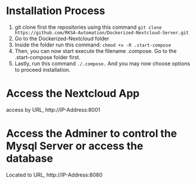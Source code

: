 # Installation Process

1. git clone first the repositories using this command ```git clone https://github.com/RKSA-Automation/Dockerized-Nextcloud-Server.git```
2. Go to the Dockerized-Nextcloud folder
3. Inside the folder run this command: ```chmod +x -R .start-compose```
4. Then, you can now start execute the filename .compose. Go to the .start-compose folder first.
5. Lastly, run this command ```./.compose.``` And you may now choose options to proceed installation.

# Access the Nextcloud App
access by URL, http://IP-Address:8001

# Access the Adminer to control the Mysql Server or access the database
Located to URL, http://IP-Address:8080
